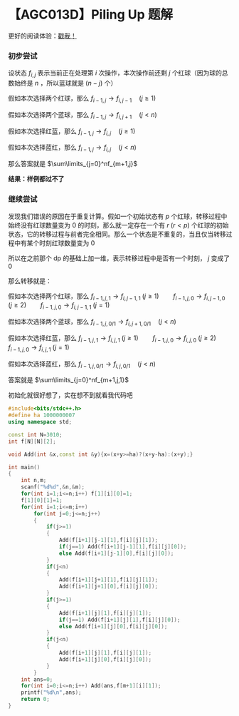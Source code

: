 # 【AGC013D】Piling Up   题解

更好的阅读体验：[戳我！](https://ebola-emperor.blog.luogu.org/solution-at2370)

### 初步尝试

设状态 $f_{i,j}$ 表示当前正在处理第 $i$ 次操作，本次操作前还剩 $j$ 个红球（因为球的总数始终是 $n$ ，所以蓝球就是 $(n-j)$ 个）

假如本次选择两个红球，那么 $f_{i-1,j}\longrightarrow f_{i,j-1}\quad(j\geq 1)$

假如本次选择两个蓝球，那么 $f_{i-1,j}\longrightarrow f_{i,j+1}\quad(j<n)$

假如本次选择红蓝，那么 $f_{i-1,j}\longrightarrow f_{i,j}\quad(j\geq 1)$

假如本次选择蓝红，那么 $f_{i-1,j}\longrightarrow f_{i,j}\quad(j<n)$

那么答案就是 $\sum\limits_{j=0}^nf_{m+1,j}$

**结果：样例都过不了**

### 继续尝试

发现我们错误的原因在于重复计算。假如一个初始状态有 $p$ 个红球，转移过程中始终没有红球数量变为 $0$ 的时刻，那么就一定存在一个有 $r\;(r<p)$ 个红球的初始状态，它的转移过程与前者完全相同。那么一个状态是不重复的，当且仅当转移过程中有某个时刻红球数量变为 $0$

所以在之前那个 dp 的基础上加一维，表示转移过程中是否有一个时刻， $j$ 变成了 $0$

那么转移就是：

假如本次选择两个红球，那么 $f_{i-1,j,1}\longrightarrow f_{i,j-1,1}\;(j\geq 1)\qquad f_{i-1,j,0}\longrightarrow f_{i,j-1,0}\;(j\geq 2)\qquad f_{i-1,j,0}\longrightarrow f_{i,j-1,1}\;(j=1)$

假如本次选择两个蓝球，那么 $f_{i-1,j,0/1}\longrightarrow f_{i,j+1,0/1}\quad(j<n)$

假如本次选择红蓝，那么 $f_{i-1,j,1}\longrightarrow f_{i,j,1}\;(j\geq 1)\qquad f_{i-1,j,0}\longrightarrow f_{i,j,0}\;(j\geq 2)\qquad f_{i-1,j,0}\longrightarrow f_{i,j,1}\;(j=1)$

假如本次选择蓝红，那么 $f_{i-1,j,0/1}\longrightarrow f_{i,j,0/1}\quad(j<n)​$

答案就是 $\sum\limits_{j=0}^nf_{m+1,j,1}$

初始化就很好想了，实在想不到就看我代码吧

```cpp
#include<bits/stdc++.h>
#define ha 1000000007
using namespace std;

const int N=3010;
int f[N][N][2];

void Add(int &x,const int &y){x=(x+y>=ha)?(x+y-ha):(x+y);}

int main()
{
	int n,m;
	scanf("%d%d",&n,&m);
	for(int i=1;i<=n;i++) f[1][i][0]=1;
	f[1][0][1]=1;
	for(int i=1;i<=m;i++)
		for(int j=0;j<=n;j++)
		{
			if(j>=1)
			{
				Add(f[i+1][j-1][1],f[i][j][1]);
				if(j==1) Add(f[i+1][j-1][1],f[i][j][0]);
				else Add(f[i+1][j-1][0],f[i][j][0]);
			}
			if(j<n)
			{
				Add(f[i+1][j+1][1],f[i][j][1]);
				Add(f[i+1][j+1][0],f[i][j][0]);
			}
			if(j>=1)
			{
				Add(f[i+1][j][1],f[i][j][1]);
				if(j==1) Add(f[i+1][j][1],f[i][j][0]);
				else Add(f[i+1][j][0],f[i][j][0]);
			}
			if(j<n)
			{
				Add(f[i+1][j][1],f[i][j][1]);
				Add(f[i+1][j][0],f[i][j][0]);
			}
		}
	int ans=0;
	for(int i=0;i<=n;i++) Add(ans,f[m+1][i][1]);
	printf("%d\n",ans);
	return 0;
}
```

